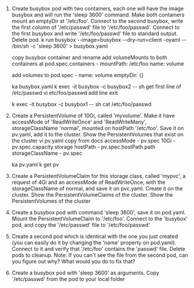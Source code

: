 1. Create busybox pod with two containers, each one will have the image busybox and will run the 'sleep 3600' command. Make both containers mount an emptyDir at '/etc/foo'. Connect to the second busybox, write the first column of '/etc/passwd' file to '/etc/foo/passwd'. Connect to the first busybox and write '/etc/foo/passwd' file to standard output. Delete pod.
    k run busybox --image=busybox --dry-run=client -oyaml -- /bin/sh -c 'sleep 3600' > busybox.yaml

    copy busybox container and rename
    add volumeMounts to both containers at pod.spec.containers
        - mountPath: /etc/foo
          name: volume
    
    add volumes to pod.spec
        - name: volume
          emptyDir: {}
    
    ka busybox.yaml
    k exec -it busybox -c busybox2 -- sh
    get first line of /etc/passwd
    vi etc/foo/passwd
    add line
    exit

    k exec -it busybox -c busybox1 -- sh
    cat /etc/foo/passwd

2. Create a PersistentVolume of 10Gi, called 'myvolume'. Make it have accessMode of 'ReadWriteOnce' and 'ReadWriteMany', storageClassName 'normal', mounted on hostPath '/etc/foo'. Save it on pv.yaml, add it to the cluster. Show the PersistentVolumes that exist on the cluster
    vi pv.yaml
    copy from docs
    accessMode - pv.spec
    10Gi - pv.spec.capacity.storage
    hostPath - pv.spec.hostPath.path
    storageClassName - pv.spec

    ka pv.yaml
    k get pv

3. Create a PersistentVolumeClaim for this storage class, called 'mypvc', a request of 4Gi and an accessMode of ReadWriteOnce, with the storageClassName of normal, and save it on pvc.yaml. Create it on the cluster. Show the PersistentVolumeClaims of the cluster. Show the PersistentVolumes of the cluster


4. Create a busybox pod with command 'sleep 3600', save it on pod.yaml. Mount the PersistentVolumeClaim to '/etc/foo'. Connect to the 'busybox' pod, and copy the '/etc/passwd' file to '/etc/foo/passwd'

5. Create a second pod which is identical with the one you just created (you can easily do it by changing the 'name' property on pod.yaml). Connect to it and verify that '/etc/foo' contains the 'passwd' file. Delete pods to cleanup. Note: If you can't see the file from the second pod, can you figure out why? What would you do to fix that?

6. Create a busybox pod with 'sleep 3600' as arguments. Copy '/etc/passwd' from the pod to your local folder
